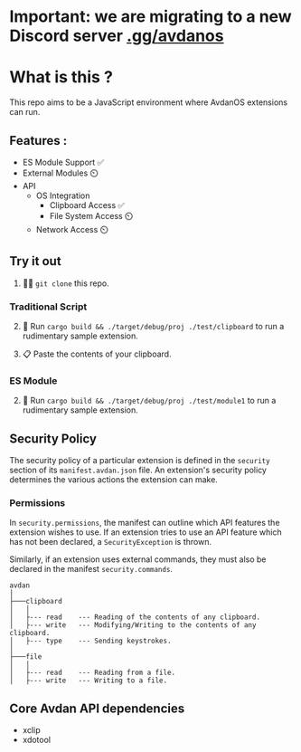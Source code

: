# Important: we are migrating to a new Discord server [.gg/avdanos](https://discord.gg/avdanos)

# What is this ?

This repo aims to be a JavaScript environment where AvdanOS extensions can run.

## Features :
- ES Module Support ✅
- External Modules ⏲️ 
- API
    - OS Integration
        - Clipboard Access ✅
        - File System Access ⏲️ 
    - Network Access ⏲️

## Try it out

1. 🧑‍💻 `git clone` this repo.

### Traditional Script
2. 🔨 Run `cargo build && ./target/debug/proj ./test/clipboard` to run a rudimentary sample extension.

3. 📋 Paste the contents of your clipboard.

### ES Module
2. 🔨 Run `cargo build && ./target/debug/proj ./test/module1` to run a rudimentary sample extension.

## Security Policy

The security policy of a particular extension is defined in the `security` section of its `manifest.avdan.json` file.
An extension's security policy determines the various actions the extension can make.

### Permissions
In `security.permissions`, the manifest can outline which API features the extension wishes to use.
If an extension tries to use an API feature which has not been declared, a `SecurityException` is thrown.

Similarly, if an extension uses external commands, they must also be declared in the manifest `security.commands`. 
```
avdan
│   
├───clipboard
│   │   
│   ├--- read    --- Reading of the contents of any clipboard.
│   ├--- write   --- Modifying/Writing to the contents of any clipboard.
│   ├--- type    --- Sending keystrokes.
│
├───file
│   │   
│   ├--- read    --- Reading from a file.
│   ├--- write   --- Writing to a file.
```

## Core Avdan API dependencies
- xclip
- xdotool
